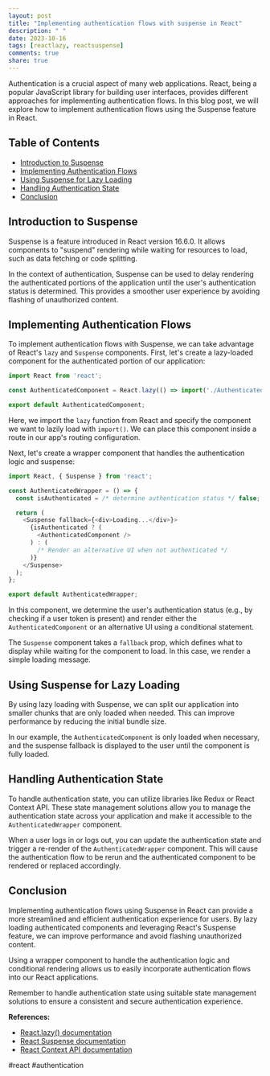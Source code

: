 ```yaml
---
layout: post
title: "Implementing authentication flows with suspense in React"
description: " "
date: 2023-10-16
tags: [reactlazy, reactsuspense]
comments: true
share: true
---
```


Authentication is a crucial aspect of many web applications. React, being a popular JavaScript library for building user interfaces, provides different approaches for implementing authentication flows. In this blog post, we will explore how to implement authentication flows using the Suspense feature in React.

## Table of Contents
- [Introduction to Suspense](#introduction-to-suspense)
- [Implementing Authentication Flows](#implementing-authentication-flows)
- [Using Suspense for Lazy Loading](#using-suspense-for-lazy-loading)
- [Handling Authentication State](#handling-authentication-state)
- [Conclusion](#conclusion)

## Introduction to Suspense
Suspense is a feature introduced in React version 16.6.0. It allows components to "suspend" rendering while waiting for resources to load, such as data fetching or code splitting.

In the context of authentication, Suspense can be used to delay rendering the authenticated portions of the application until the user's authentication status is determined. This provides a smoother user experience by avoiding flashing of unauthorized content.

## Implementing Authentication Flows
To implement authentication flows with Suspense, we can take advantage of React's `lazy` and `Suspense` components. First, let's create a lazy-loaded component for the authenticated portion of our application:

```javascript
import React from 'react';

const AuthenticatedComponent = React.lazy(() => import('./AuthenticatedComponent'));

export default AuthenticatedComponent;
```

Here, we import the `lazy` function from React and specify the component we want to lazily load with `import()`. We can place this component inside a route in our app's routing configuration.

Next, let's create a wrapper component that handles the authentication logic and suspense:

```javascript
import React, { Suspense } from 'react';

const AuthenticatedWrapper = () => {
  const isAuthenticated = /* determine authentication status */ false;

  return (
    <Suspense fallback={<div>Loading...</div>}>
      {isAuthenticated ? (
        <AuthenticatedComponent />
      ) : (
        /* Render an alternative UI when not authenticated */
      )}
    </Suspense>
  );
};

export default AuthenticatedWrapper;
```

In this component, we determine the user's authentication status (e.g., by checking if a user token is present) and render either the `AuthenticatedComponent` or an alternative UI using a conditional statement.

The `Suspense` component takes a `fallback` prop, which defines what to display while waiting for the component to load. In this case, we render a simple loading message.

## Using Suspense for Lazy Loading
By using lazy loading with Suspense, we can split our application into smaller chunks that are only loaded when needed. This can improve performance by reducing the initial bundle size.

In our example, the `AuthenticatedComponent` is only loaded when necessary, and the suspense fallback is displayed to the user until the component is fully loaded.

## Handling Authentication State
To handle authentication state, you can utilize libraries like Redux or React Context API. These state management solutions allow you to manage the authentication state across your application and make it accessible to the `AuthenticatedWrapper` component.

When a user logs in or logs out, you can update the authentication state and trigger a re-render of the `AuthenticatedWrapper` component. This will cause the authentication flow to be rerun and the authenticated component to be rendered or replaced accordingly.

## Conclusion
Implementing authentication flows using Suspense in React can provide a more streamlined and efficient authentication experience for users. By lazy loading authenticated components and leveraging React's Suspense feature, we can improve performance and avoid flashing unauthorized content.

Using a wrapper component to handle the authentication logic and conditional rendering allows us to easily incorporate authentication flows into our React applications.

Remember to handle authentication state using suitable state management solutions to ensure a consistent and secure authentication experience.

**References:**
- [React.lazy() documentation](https://reactjs.org/docs/code-splitting.html#reactlazy)
- [React Suspense documentation](https://reactjs.org/docs/react-api.html#reactsuspense)
- [React Context API documentation](https://reactjs.org/docs/context.html)

#react #authentication